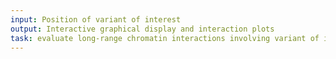 ```yaml
---
input: Position of variant of interest
output: Interactive graphical display and interaction plots
task: evaluate long-range chromatin interactions involving variant of interest
---
```

